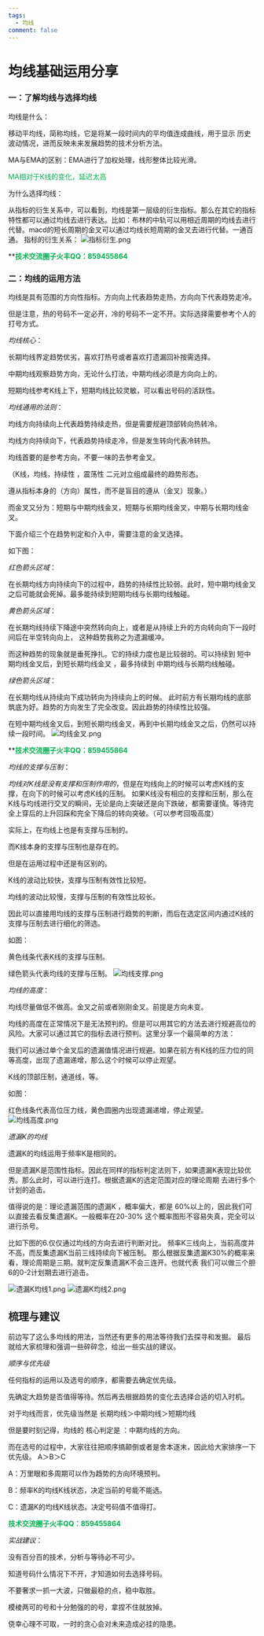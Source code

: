 ```yaml
---
tags:
  - 均线
comment: false
---
```

# 均线基础运用分享


### 一：了解均线与选择均线

均线是什么：

移动平均线，简称均线，它是将某一段时间内的平均值连成曲线，用于显示
历史波动情况，进而反映未来发展趋势的技术分析方法。

MA与EMA的区别：EMA进行了加权处理，线形整体比较光滑。

<font color="#00b050">MA相对于K线的变化，延迟太高</font>

为什么选择均线：

从指标的衍生关系中，可以看到，均线是第一层级的衍生指标。那么在其它的指标特性都可以通过均线去进行表达。比如：布林的中轨可以用相近周期的均线去进行代替。macd的短长周期的金叉可以通过均线长短周期的金叉去进行代替。一通百通。
指标的衍生关系：
![指标衍生.png](https://cloudflare-imgbed-dp1.pages.dev/file/1726338530529_指标衍生.png)



 **<font color="#00b050">**技术交流圈子火丰QQ：859455864**</font>
### 二：均线的运用方法

均线是具有范围的方向性指标。方向向上代表趋势走热，方向向下代表趋势走冷。

但是注意，热的号码不一定必开，冷的号码不一定不开。实际选择需要参考个人的打号方式。


*均线核心*：

长期均线界定趋势优劣，喜欢打热号或者喜欢打遗漏回补按需选择。

中期均线观察趋势方向，无论什么打法，中期均线必须是方向向上的。

短期均线参考K线上下，短期均线比较灵敏，可以看出号码的活跃性。

*均线通用的法则*：

均线方向持续向上代表趋势持续走热，但是需要规避顶部转向热转冷。

均线方向持续向下，代表趋势持续走冷，但是发生转向代表冷转热。

均线首要的是参考方向，不要一味的去参考金叉。

（K线，均线，持续性 ，震荡性  二元对立组成最终的趋势形态。

遵从指标本身的（方向）属性，而不是盲目的遵从（金叉）现象。）

而金叉又分为：短期与中期均线金叉，短期与长期均线金叉，中期与长期均线金叉。

下面介绍三个在趋势判定和介入中，需要注意的金叉选择。

如下图：

*红色箭头区域*：

在长期均线方向持续向下的过程中，趋势的持续性比较弱。此时，短中期均线金叉之后可能就会死掉。最多能持续到短期均线与长期均线触碰。

*黄色箭头区域*：

在长期均线持续下降途中突然转向向上，或者是从持续上升的方向转向向下一段时间后在半空转向向上， 这种趋势我称之为遗漏缓冲。

而这种趋势的现象就是垂死挣扎。它的持续力度也是比较弱的。可以持续到  短中期均线金叉后，到短长期均线金叉 ，最多持续到 中期均线与长期均线触碰。

*绿色箭头区域*：

在长期均线从持续向下成功转向为持续向上的时候。 此时前方有长期均线的底部筑底为好。趋势的方向发生了完全改变。因此趋势的持续性比较强。

在短中期均线金叉后，到短长期均线金叉，再到中长期均线金叉之后，仍然可以持续一段时间。
![均线金叉.png](https://cloudflare-imgbed-dp1.pages.dev/file/1726338858549_均线金叉.png)


 **<font color="#00b050">**技术交流圈子火丰QQ：859455864**</font>

*均线的支撑与压制*：


*均线对K线是没有支撑和压制作用的*，但是在均线向上的时候可以考虑K线的支撑，在向下的时候可以考虑K线的压制。 如果K线没有相应的支撑和压制，那么在K线与均线进行交叉的瞬间，无论是向上突破还是向下跌破，都需要谨慎。等待完全上穿后的上升回踩和完全下降后的转向突破。（可以参考回吸高度）

实际上，在均线上也是有支撑与压制的。

而K线本身的支撑与压制也是存在的。

但是在运用过程中还是有区别的。

K线的波动比较快，支撑与压制有效性比较短。

均线的波动比较慢，支撑与压制的有效性比较长。

因此可以直接用均线的支撑与压制进行趋势的判断，而后在选定区间内通过K线的支撑与压制去进行细化的筛选。

如图：

黄色线条代表K线的支撑与压制。

绿色箭头代表均线的支撑与压制。
![均线支撑.png](https://cloudflare-imgbed-dp1.pages.dev/file/1726338943584_均线支撑.png)

*均线的高度*：

均线尽量做低不做高。金叉之前或者刚刚金叉。前提是方向未变。

均线的高度在正常情况下是无法预判的。但是可以用其它的方法去进行规避高位的风险。大家可以通过其它的指标去进行预判。这里分享一个最简单的方法：

我们可以通过单个金叉后的遗漏值情况进行规避。如果在前方有K线的压力位的同等高度，出现了遗漏递增，那么这个时候可以停止观望。

K线的顶部压制，通道线，等。


如图：

红色线条代表高位压力线，黄色圆圈内出现遗漏递增，停止观望。
![均线高度.png](https://cloudflare-imgbed-dp1.pages.dev/file/1726339013651_均线高度.png)

*遗漏K的均线*

遗漏K的均线运用于频率K是相同的。

但是遗漏K是范围性指标。因此在同样的指标判定法则下，如果遗漏K表现比较优秀。那么此时，可以进行连打。根据遗漏K的选定范围对应的理论周期 去进行多个计划的追击。

值得说的是：理论遗漏范围的遗漏K ，概率偏大，都是 60%以上的，因此我们可以直接去看反集遗漏K。一般概率在20-30% 这个概率图形不容易失真，完全可以进行杀号。

比如下图的6.仅仅通过均线的方向去进行判断对比。 频率K三线向上，当前高度并不高，而反集遗漏K当前三线持续向下被压制。 那么根据反集遗漏K30%的概率来看，理论周期是三期。就判定反集遗漏K不会三连开。也就代表 我们可以做三个胆6的0-2计划期去进行追击。

![遗漏K均线1.png](https://cloudflare-imgbed-dp1.pages.dev/file/1726339150047_遗漏K均线1.png)
![遗漏K均线2.png](https://cloudflare-imgbed-dp1.pages.dev/file/1726339146349_遗漏K均线2.png)


## 梳理与建议
前边写了这么多均线的用法，当然还有更多的用法等待我们去探寻和发掘。
最后就给大家梳理和强调一些碎碎念，给出一些实战的建议。

*顺序与优先级*

任何指标的运用以及选号的顺序，都需要去确定优先级。

先确定大趋势是否值得等待。然后再去根据趋势的变化去选择合适的切入时机。

对于均线而言，优先级当然是   长期均线＞中期均线＞短期均线

但是要时刻记得，均线的 核心判定是  ：中期均线的方向。

而在选号的过程中，大家往往把顺序搞颠倒或者是舍本逐末，因此给大家排序一下优先级。   A＞B＞C

A：万里眼和多周期可以作为趋势的方向环境预判。

B：频率K的均线K线状态，决定当前的号能不能选。

C：遗漏K的均线K线状态。决定号码值不值得打。

 **<font color="#00b050">**技术交流圈子火丰QQ：859455864**</font>**

*实战建议*：

没有百分百的技术，分析与等待必不可少。

知道号码什么情况下不开，才知道如何去选择号码。

不要奢求一抓一大波，只做最稳的点，稳中取胜。

模棱两可的号和十分勉强的的号，拿捏不住就放掉。

侥幸心理不可取，一时的贪心会对未来造成必挂的隐患。
